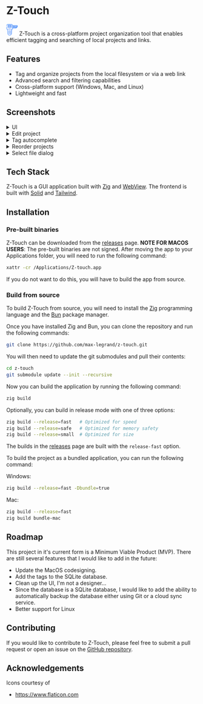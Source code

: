 # Z-Touch
<img src="src/resources/icon.png" width="30"/> Z-Touch is a cross-platform project organization tool that enables efficient tagging and searching of local projects and links.

## Features
- Tag and organize projects from the local filesystem or via a web link
- Advanced search and filtering capabilities
- Cross-platform support (Windows, Mac, and Linux)
- Lightweight and fast

## Screenshots
<details>
  <summary>UI</summary>
    <img src="screenshots/UI.png"/>
</details>
<details>
  <summary>Edit project</summary>
    <img src="screenshots/Edit.png"/>
</details>
<details>
  <summary>Tag autocomplete</summary>
    <img src="screenshots/Tags.png"/>
</details>
<details>
  <summary>Reorder projects</summary>
    <img src="screenshots/Reorder.png"/>
</details>
<details>
  <summary>Select file dialog</summary>
    <img src="screenshots/File select.png"/>
</details>

## Tech Stack
Z-Touch is a GUI application built with [Zig](https://github.com/ziglang/zig) and [WebView](https://github.com/thechampagne/webview-zig).
The frontend is built with [Solid](https://www.solidjs.com/) and [Tailwind](https://tailwindcss.com/).

## Installation
### Pre-built binaries
Z-Touch can be downloaded from the [releases](https://github.com/max-legrand/z-touch/releases) page.
**NOTE FOR MACOS USERS**: The pre-built binaries are not signed. After moving the app to your Applications folder, you will need to run the following command:
```bash
xattr -cr /Applications/Z-touch.app
```
If you do not want to do this, you will have to build the app from source.

### Build from source
To build Z-Touch from source, you will need to install the [Zig](https://ziglang.org/) programming language and the [Bun](https://bun.sh/) package manager.

Once you have installed Zig and Bun, you can clone the repository and run the following commands:

```bash
git clone https://github.com/max-legrand/z-touch.git
```

You will then need to update the git submodules and pull their contents:

```bash
cd z-touch
git submodule update --init --recursive
```

Now you can build the application by running the following command:

```bash
zig build
```

Optionally, you can build in release mode with one of three options:

```bash
zig build --release=fast   # Optimized for speed
zig build --release=safe   # Optimized for memory safety
zig build --release=small  # Optimized for size
```

The builds in the [releases](https://github.com/max-legrand/z-touch/releases) page are built with the `release-fast` option.

To build the project as a bundled application, you can run the following command:

Windows:
```bash
zig build --release=fast -Dbundle=true
```

Mac:
```bash
zig build --release=fast
zig build bundle-mac
```

## Roadmap
This project in it's current form is a Minimum Viable Product (MVP). There are still several features that I would like to add in the future:
- Update the MacOS codesigning.
- Add the tags to the SQLite database.
- Clean up the UI, I'm not a designer...
- Since the database is a SQLite database, I would like to add the ability to automatically backup the database either using Git or a cloud sync service.
- Better support for Linux

## Contributing
If you would like to contribute to Z-Touch, please feel free to submit a pull request or open an issue on the [GitHub repository](https://github.com/max-legrand/z-touch).

## Acknowledgements
Icons courtesy of
- https://www.flaticon.com


